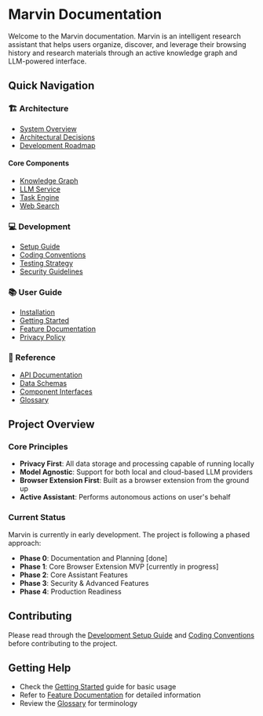 # Marvin Documentation

Welcome to the Marvin documentation. Marvin is an intelligent research assistant that helps users organize, discover, and leverage their browsing history and research materials through an active knowledge graph and LLM-powered interface.

## Quick Navigation

### 🏗 Architecture
- [System Overview](architecture/overview.md)
- [Architectural Decisions](architecture/decisions.md)
- [Development Roadmap](architecture/roadmap.md)

#### Core Components
- [Knowledge Graph](architecture/components/knowledge-graph.md)
- [LLM Service](architecture/components/llm-service.md)
- [Task Engine](architecture/components/task-engine.md)
- [Web Search](architecture/components/web-search.md)

### 💻 Development
- [Setup Guide](development/setup.md)
- [Coding Conventions](development/conventions.md)
- [Testing Strategy](development/testing.md)
- [Security Guidelines](development/security.md)

### 📚 User Guide
- [Installation](user/installation.md)
- [Getting Started](user/getting-started.md)
- [Feature Documentation](user/features.md)
- [Privacy Policy](user/privacy.md)

### 📖 Reference
- [API Documentation](reference/api_reference.md)
- [Data Schemas](reference/schemas.md)
- [Component Interfaces](reference/interfaces/)
- [Glossary](reference/glossary.md)

## Project Overview

### Core Principles
- **Privacy First**: All data storage and processing capable of running locally
- **Model Agnostic**: Support for both local and cloud-based LLM providers
- **Browser Extension First**: Built as a browser extension from the ground up
- **Active Assistant**: Performs autonomous actions on user's behalf

### Current Status
Marvin is currently in early development. The project is following a phased approach:

- **Phase 0**: Documentation and Planning [done]
- **Phase 1**: Core Browser Extension MVP [currently in progress]
- **Phase 2**: Core Assistant Features
- **Phase 3**: Security & Advanced Features
- **Phase 4**: Production Readiness

## Contributing
Please read through the [Development Setup Guide](development/setup.md) and [Coding Conventions](development/conventions.md) before contributing to the project.

## Getting Help
- Check the [Getting Started](user/getting-started.md) guide for basic usage
- Refer to [Feature Documentation](user/features.md) for detailed information
- Review the [Glossary](reference/glossary.md) for terminology